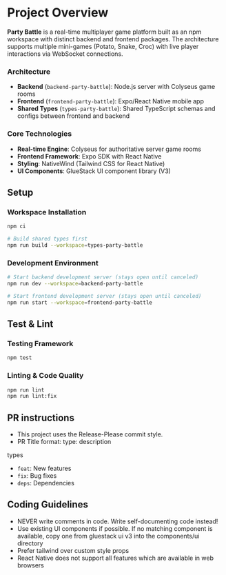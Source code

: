 # Project Overview

**Party Battle** is a real-time multiplayer game platform built as an npm workspace with distinct backend and frontend packages. The architecture supports multiple mini-games (Potato, Snake, Croc) with live player interactions via WebSocket connections.

### Architecture

- **Backend** (`backend-party-battle`): Node.js server with Colyseus game rooms
- **Frontend** (`frontend-party-battle`): Expo/React Native mobile app
- **Shared Types** (`types-party-battle`): Shared TypeScript schemas and configs between frontend and backend

### Core Technologies

- **Real-time Engine**: Colyseus for authoritative server game rooms
- **Frontend Framework**: Expo SDK with React Native
- **Styling**: NativeWind (Tailwind CSS for React Native)
- **UI Components**: GlueStack UI component library (V3)

## Setup

### Workspace Installation
```bash
npm ci

# Build shared types first
npm run build --workspace=types-party-battle
```

### Development Environment
```bash
# Start backend development server (stays open until canceled)
npm run dev --workspace=backend-party-battle

# Start frontend development server (stays open until canceled)
npm run start --workspace=frontend-party-battle
```

## Test & Lint

### Testing Framework
```bash
npm test
```

### Linting & Code Quality
```bash
npm run lint
npm run lint:fix
```

## PR instructions

- This project uses the Release-Please commit style.
- PR Title format: type: description

types
- `feat`: New features
- `fix`: Bug fixes
- `deps`: Dependencies

## Coding Guidelines

- NEVER write comments in code. Write self-documenting code instead!
- Use existing UI components if possible. If no matching component is available, copy one from gluestack ui v3 into the components/ui directory
- Prefer tailwind over custom style props
- React Native does not support all features which are available in web browsers

